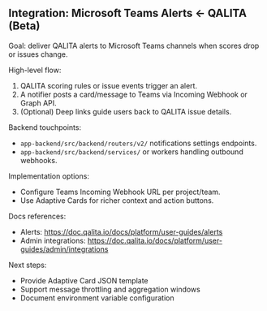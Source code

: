 ## Integration: Microsoft Teams Alerts ← QALITA (Beta)

Goal: deliver QALITA alerts to Microsoft Teams channels when scores drop or issues change.

High-level flow:

1. QALITA scoring rules or issue events trigger an alert.
2. A notifier posts a card/message to Teams via Incoming Webhook or Graph API.
3. (Optional) Deep links guide users back to QALITA issue details.

Backend touchpoints:

- `app-backend/src/backend/routers/v2/` notifications settings endpoints.
- `app-backend/src/backend/services/` or workers handling outbound webhooks.

Implementation options:

- Configure Teams Incoming Webhook URL per project/team.
- Use Adaptive Cards for richer context and action buttons.

Docs references:

- Alerts: https://doc.qalita.io/docs/platform/user-guides/alerts
- Admin integrations: https://doc.qalita.io/docs/platform/user-guides/admin/integrations

Next steps:

- Provide Adaptive Card JSON template
- Support message throttling and aggregation windows
- Document environment variable configuration


